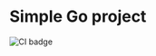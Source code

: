 # Simple Go project
![CI badge](https://github.com/florinrm/go-demo-actions/blob/main/.github/workflows/go.yml/badge.svg)
